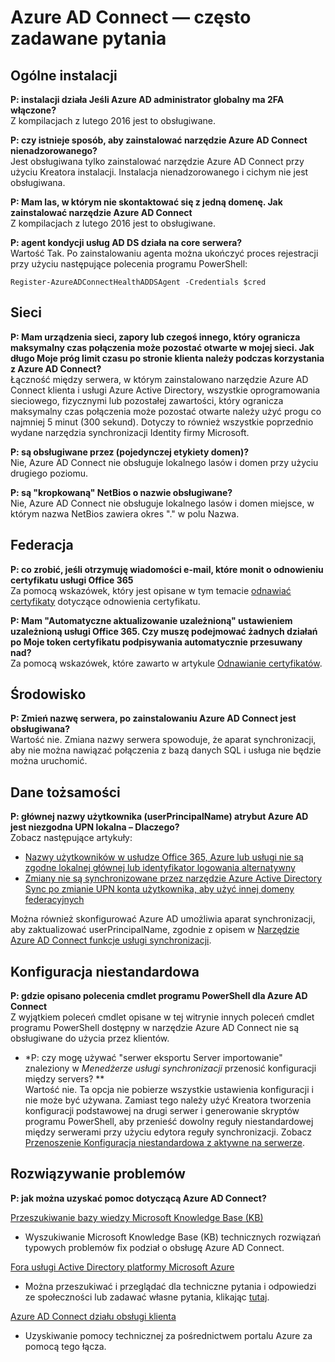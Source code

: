 <properties
    pageTitle="Azure AD Connect: Często zadawane pytania dotyczące | Microsoft Azure"
    description="Ta strona zawiera często zadawane pytania dotyczące Azure AD Connect."
    services="active-directory"
    documentationCenter=""
    authors="billmath"
    manager="femila"
    editor="curtand"/>

<tags
    ms.service="active-directory"
    ms.workload="identity"
    ms.tgt_pltfrm="na"
    ms.devlang="na"
    ms.topic="article"
    ms.date="08/08/2016"
    ms.author="billmath"/>

# <a name="azure-ad-connect-faq"></a>Azure AD Connect — często zadawane pytania

## <a name="general-installation"></a>Ogólne instalacji
**P: instalacji działa Jeśli Azure AD administrator globalny ma 2FA włączone?**  
Z kompilacjach z lutego 2016 jest to obsługiwane.

**P: czy istnieje sposób, aby zainstalować narzędzie Azure AD Connect nienadzorowanego?**  
Jest obsługiwana tylko zainstalować narzędzie Azure AD Connect przy użyciu Kreatora instalacji. Instalacja nienadzorowanego i cichym nie jest obsługiwana.

**P: Mam las, w którym nie skontaktować się z jedną domenę. Jak zainstalować narzędzie Azure AD Connect**  
Z kompilacjach z lutego 2016 jest to obsługiwane.

**P: agent kondycji usług AD DS działa na core serwera?**  
Wartość Tak. Po zainstalowaniu agenta można ukończyć proces rejestracji przy użyciu następujące polecenia programu PowerShell: 

`Register-AzureADConnectHealthADDSAgent -Credentials $cred`

## <a name="network"></a>Sieci
**P: Mam urządzenia sieci, zapory lub czegoś innego, który ogranicza maksymalny czas połączenia może pozostać otwarte w mojej sieci. Jak długo Moje próg limit czasu po stronie klienta należy podczas korzystania z Azure AD Connect?**  
Łączność między serwera, w którym zainstalowano narzędzie Azure AD Connect klienta i usługi Azure Active Directory, wszystkie oprogramowania sieciowego, fizycznymi lub pozostałej zawartości, który ogranicza maksymalny czas połączenia może pozostać otwarte należy użyć progu co najmniej 5 minut (300 sekund). Dotyczy to również wszystkie poprzednio wydane narzędzia synchronizacji Identity firmy Microsoft.

**P: są obsługiwane przez (pojedynczej etykiety domen)?**  
Nie, Azure AD Connect nie obsługuje lokalnego lasów i domen przy użyciu drugiego poziomu.

**P: są "kropkowaną" NetBios o nazwie obsługiwane?**  
Nie, Azure AD Connect nie obsługuje lokalnego lasów i domen miejsce, w którym nazwa NetBios zawiera okres "." w polu Nazwa.

## <a name="federation"></a>Federacja
**P: co zrobić, jeśli otrzymuję wiadomości e-mail, które monit o odnowieniu certyfikatu usługi Office 365**  
Za pomocą wskazówek, który jest opisane w tym temacie [odnawiać certyfikaty](active-directory-aadconnect-o365-certs.md) dotyczące odnowienia certyfikatu.

**P: Mam "Automatyczne aktualizowanie uzależnioną" ustawieniem uzależnioną usługi Office 365. Czy muszę podejmować żadnych działań po Moje token certyfikatu podpisywania automatycznie przesuwany nad?**  
Za pomocą wskazówek, które zawarto w artykule [Odnawianie certyfikatów](active-directory-aadconnect-o365-certs.md).

## <a name="environment"></a>Środowisko
**P: Zmień nazwę serwera, po zainstalowaniu Azure AD Connect jest obsługiwana?**  
Wartość nie. Zmiana nazwy serwera spowoduje, że aparat synchronizacji, aby nie można nawiązać połączenia z bazą danych SQL i usługa nie będzie można uruchomić.

## <a name="identity-data"></a>Dane tożsamości
**P: głównej nazwy użytkownika (userPrincipalName) atrybut Azure AD jest niezgodna UPN lokalna – Dlaczego?**  
Zobacz następujące artykuły:

- [Nazwy użytkowników w usłudze Office 365, Azure lub usługi nie są zgodne lokalnej głównej lub identyfikator logowania alternatywny](https://support.microsoft.com/en-us/kb/2523192)
- [Zmiany nie są synchronizowane przez narzędzie Azure Active Directory Sync po zmianie UPN konta użytkownika, aby użyć innej domeny federacyjnych](https://support.microsoft.com/en-us/kb/2669550)

Można również skonfigurować Azure AD umożliwia aparat synchronizacji, aby zaktualizować userPrincipalName, zgodnie z opisem w [Narzędzie Azure AD Connect funkcje usługi synchronizacji](active-directory-aadconnectsyncservice-features.md).

## <a name="custom-configuration"></a>Konfiguracja niestandardowa
**P: gdzie opisano polecenia cmdlet programu PowerShell dla Azure AD Connect**  
Z wyjątkiem poleceń cmdlet opisane w tej witrynie innych poleceń cmdlet programu PowerShell dostępny w narzędzie Azure AD Connect nie są obsługiwane do użycia przez klientów.

* *P: czy mogę używać "serwer eksportu Server importowanie" znaleziony w *Menedżerze usługi synchronizacji* przenosić konfiguracji między servers? **  
Wartość nie. Ta opcja nie pobierze wszystkie ustawienia konfiguracji i nie może być używana. Zamiast tego należy użyć Kreatora tworzenia konfiguracji podstawowej na drugi serwer i generowanie skryptów programu PowerShell, aby przenieść dowolny reguły niestandardowej między serwerami przy użyciu edytora reguły synchronizacji. Zobacz [Przenoszenie Konfiguracja niestandardowa z aktywne na serwerze](active-directory-aadconnect-upgrade-previous-version.md#move-custom-configuration-from-active-to-staging-server).

## <a name="troubleshooting"></a>Rozwiązywanie problemów
**P: jak można uzyskać pomoc dotyczącą Azure AD Connect?**

[Przeszukiwanie bazy wiedzy Microsoft Knowledge Base (KB)](https://www.microsoft.com/en-us/Search/result.aspx?q=azure%20active%20directory%20connect&form=mssupport)

- Wyszukiwanie Microsoft Knowledge Base (KB) technicznych rozwiązań typowych problemów fix podział o obsługę Azure AD Connect.

[Fora usługi Active Directory platformy Microsoft Azure](https://social.msdn.microsoft.com/Forums/azure/en-US/home?forum=WindowsAzureAD)

- Można przeszukiwać i przeglądać dla techniczne pytania i odpowiedzi ze społeczności lub zadawać własne pytania, klikając [tutaj](https://social.msdn.microsoft.com/Forums/azure/en-US/newthread?category=windowsazureplatform&forum=WindowsAzureAD&prof=required).

[Azure AD Connect działu obsługi klienta](https://manage.windowsazure.com/?getsupport=true)

- Uzyskiwanie pomocy technicznej za pośrednictwem portalu Azure za pomocą tego łącza.
